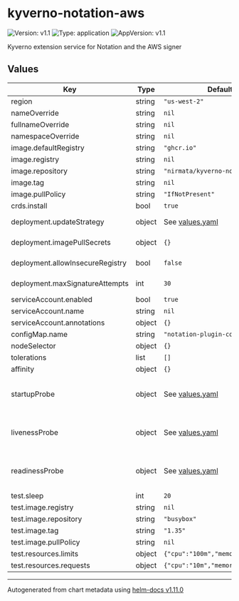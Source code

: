 # kyverno-notation-aws

![Version: v1.1](https://img.shields.io/badge/Version-v1.1-informational?style=flat-square) ![Type: application](https://img.shields.io/badge/Type-application-informational?style=flat-square) ![AppVersion: v1.1](https://img.shields.io/badge/AppVersion-v1.1-informational?style=flat-square)

Kyverno extension service for Notation and the AWS signer

## Values

| Key | Type | Default | Description |
|-----|------|---------|-------------|
| region | string | `"us-west-2"` |  |
| nameOverride | string | `nil` | Override the name of the chart |
| fullnameOverride | string | `nil` | Override the expanded name of the chart |
| namespaceOverride | string | `nil` | Override the namespace the chart deploys to |
| image.defaultRegistry | string | `"ghcr.io"` | Image registry |
| image.registry | string | `nil` |  |
| image.repository | string | `"nirmata/kyverno-notation-aws"` | Image repository |
| image.tag | string | `nil` | Image tag Defaults to appVersion in Chart.yaml if omitted |
| image.pullPolicy | string | `"IfNotPresent"` | Image pull policy |
| crds.install | bool | `true` | Whether to have Helm install the Kyverno Notation AWS CRDs. |
| deployment.updateStrategy | object | See [values.yaml](values.yaml) | Deployment update strategy. Ref: https://kubernetes.io/docs/concepts/workloads/controllers/deployment/#strategy |
| deployment.imagePullSecrets | object | `{}` | Image pull secrets in case IRSA isn't configured, this will define the `--imagePullSecrets` argument |
| deployment.allowInsecureRegistry | bool | `false` | Allow insecure registry specifies whether to allow insecure connections to registries. Not recommended. |
| deployment.maxSignatureAttempts | int | `30` | Max signature attempts specifies the maximum number of signature envelopes that will be processed for verification |
| serviceAccount.enabled | bool | `true` |  |
| serviceAccount.name | string | `nil` | The ServiceAccount name |
| serviceAccount.annotations | object | `{}` | Annotations for the ServiceAccount |
| configMap.name | string | `"notation-plugin-config"` | The notation-plugin-config configmap name |
| nodeSelector | object | `{}` |  |
| tolerations | list | `[]` |  |
| affinity | object | `{}` |  |
| startupProbe | object | See [values.yaml](values.yaml) | Startup probe. The block is directly forwarded into the deployment, so you can use whatever startupProbes configuration you want. ref: https://kubernetes.io/docs/tasks/configure-pod-container/configure-liveness-readiness-probes/ |
| livenessProbe | object | See [values.yaml](values.yaml) | Liveness probe. The block is directly forwarded into the deployment, so you can use whatever livenessProbe configuration you want. ref: https://kubernetes.io/docs/tasks/configure-pod-container/configure-liveness-readiness-probes/ |
| readinessProbe | object | See [values.yaml](values.yaml) | Readiness Probe. The block is directly forwarded into the deployment, so you can use whatever readinessProbe configuration you want. ref: https://kubernetes.io/docs/tasks/configure-pod-container/configure-liveness-readiness-probes/ |
| test.sleep | int | `20` | Sleep time before running test |
| test.image.registry | string | `nil` | Image registry |
| test.image.repository | string | `"busybox"` | Image repository |
| test.image.tag | string | `"1.35"` | Image tag Defaults to `latest` if omitted |
| test.image.pullPolicy | string | `nil` | Image pull policy Defaults to image.pullPolicy if omitted |
| test.resources.limits | object | `{"cpu":"100m","memory":"256Mi"}` | Pod resource limits |
| test.resources.requests | object | `{"cpu":"10m","memory":"64Mi"}` | Pod resource requests |

----------------------------------------------
Autogenerated from chart metadata using [helm-docs v1.11.0](https://github.com/norwoodj/helm-docs/releases/v1.11.0)
